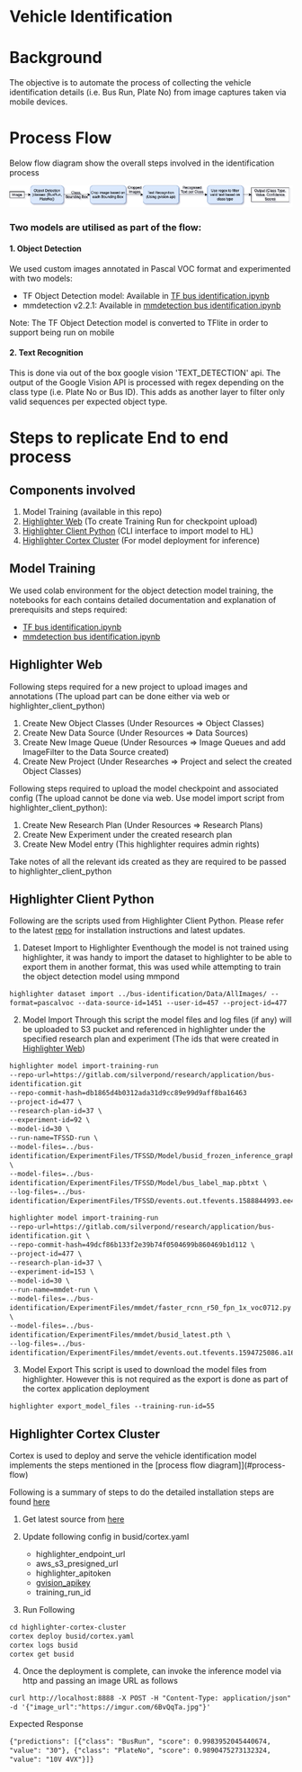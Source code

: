 # Vehicle Identification

# Background 
The objective is to automate the process of collecting the vehicle identification details (i.e. Bus Run, Plate No) from image captures taken via mobile devices.

# Process Flow
Below flow diagram show the overall steps involved in the identification process

![Alt text](doc/BusIDFlow.png?raw=true "Bus Identification Process Flow")

### Two models are utilised as part of the flow:

#### 1. Object Detection

We used custom images annotated in Pascal VOC format and experimented with two models:

- TF Object Detection model: Available in [TF bus identification.ipynb](https://github.com/morningcloud/vehicle-identification/blob/master/TF%20bus%20identification.ipynb)
- mmdetection v2.2.1: Available in [mmdetection bus identification.ipynb](https://github.com/morningcloud/vehicle-identification/blob/master/mmdetection%20bus%20identification.ipynb)

Note: The TF Object Detection model is converted to TFlite in order to support being run on mobile

#### 2. Text Recognition

This is done via out of the box google vision 'TEXT_DETECTION' api.
The output of the Google Vision API is processed with regex depending on the class type (i.e. Plate No or Bus ID). This adds as another layer to filter only valid sequences per expected object type.


# Steps to replicate End to end process

## Components involved
1. Model Training (available in this repo)
2. [Highlighter Web](https://highlighter.ai/dashboard) (To create Training Run for checkpoint upload)
3. [Highlighter Client Python](https://gitlab.com/silverpond/products/highlighter/highlighter_client_python) (CLI interface to import model to HL)
4. [Highlighter Cortex Cluster](https://gitlab.com/silverpond/infrastructure/highlighter-cortex-cluster/-/tree/busid) (For model deployment for inference)

## Model Training
We used colab environment for the object detection model training, the notebooks for each contains detailed documentation and explanation of prerequisits and steps required:
- [TF bus identification.ipynb](https://github.com/morningcloud/vehicle-identification/blob/master/TF%20bus%20identification.ipynb)
- [mmdetection bus identification.ipynb](https://github.com/morningcloud/vehicle-identification/blob/master/mmdetection%20bus%20identification.ipynb)

## Highlighter Web
Following steps required for a new project to upload images and annotations (The upload part can be done either via web or highlighter_client_python)
1. Create New Object Classes (Under Resources => Object Classes)
2. Create New Data Source (Under Resources => Data Sources)
3. Create New Image Queue (Under Resources => Image Queues and add ImageFilter to the Data Source created)
4. Create New Project (Under Researches => Project and select the created Object Classes)

Following steps required to upload the model checkpoint and associated config (The upload cannot be done via web. Use model import script from highlighter_client_python):
1. Create New Research Plan (Under Resources => Research Plans)
2. Create New Experiment under the created research plan
3. Create New Model entry (This highlighter requires admin rights)

Take notes of all the relevant ids created as they are required to be passed to highlighter_client_python

## Highlighter Client Python
Following are the scripts used from Highlighter Client Python. Please refer to the latest [repo](https://gitlab.com/silverpond/products/highlighter/highlighter_client_python) for installation instructions and latest updates.
1. Dateset Import to Highlighter
Eventhough the model is not trained using highlighter, it was handy to import the dataset to highlighter to be able to export them in another format, this was used while attempting to train the object detection model using mmpond

```
highlighter dataset import ../bus-identification/Data/AllImages/ --format=pascalvoc --data-source-id=1451 --user-id=457 --project-id=477
```

2. Model Import
Through this script the model files and log files (if any) will be uploaded to S3 pucket and referenced in highlighter under the specified research plan and experiment (The ids that were created in [Highlighter Web](#highlighter-web))

```
highlighter model import-training-run 
--repo-url=https://gitlab.com/silverpond/research/application/bus-identification.git 
--repo-commit-hash=db1865d4b0312ada31d9cc89e99d9aff8ba16463
--project-id=477 \
--research-plan-id=37 \
--experiment-id=92 \
--model-id=30 \
--run-name=TFSSD-run \
--model-files=../bus-identification/ExperimentFiles/TFSSD/Model/busid_frozen_inference_graph.pb \
--model-files=../bus-identification/ExperimentFiles/TFSSD/Model/bus_label_map.pbtxt \
--log-files=../bus-identification/ExperimentFiles/TFSSD/events.out.tfevents.1588844993.ee40f3c056ac
```

```
highlighter model import-training-run 
--repo-url=https://gitlab.com/silverpond/research/application/bus-identification.git \
--repo-commit-hash=49dcf86b133f2e39b74f0504699b860469b1d112 \
--project-id=477 \
--research-plan-id=37 \
--experiment-id=153 \
--model-id=30 \
--run-name=mmdet-run \
--model-files=../bus-identification/ExperimentFiles/mmdet/faster_rcnn_r50_fpn_1x_voc0712.py \
--model-files=../bus-identification/ExperimentFiles/mmdet/busid_latest.pth \
--log-files=../bus-identification/ExperimentFiles/mmdet/events.out.tfevents.1594725086.a166ce7d8c52.1125.0
```

3. Model Export
This script is used to download the model files from highlighter. However this is not required as the export is done as part of the cortex application deployment
```
highlighter export_model_files --training-run-id=55
```

## Highlighter Cortex Cluster

Cortex is used to deploy and serve the vehicle identification model implements the steps mentioned in the [process flow diagram]](#process-flow)

Following is a summary of steps to do the detailed installation steps are found [here](https://gitlab.com/silverpond/infrastructure/highlighter-cortex-cluster/-/blob/busid/busid/ReadMe.md)
1. Get latest source from [here](https://gitlab.com/silverpond/infrastructure/highlighter-cortex-cluster/-/tree/busid)
2. Update following config in busid/cortex.yaml
    - highlighter_endpoint_url
    - aws_s3_presigned_url
    - highlighter_apitoken 
    - [gvision_apikey](https://cloud.google.com/vision/docs/setup)
    - training_run_id 


3. Run Following
```
cd highlighter-cortex-cluster
cortex deploy busid/cortex.yaml
cortex logs busid
cortex get busid
```
4. Once the deployment is complete, can invoke the inference model via http and passing an image URL as follows
```
curl http://localhost:8888 -X POST -H "Content-Type: application/json" -d '{"image_url":"https://imgur.com/6BvQqTa.jpg"}'
```
Expected Response
```
{"predictions": [{"class": "BusRun", "score": 0.9983952045440674, "value": "30"}, {"class": "PlateNo", "score": 0.9890475273132324, "value": "10V 4VX"}]}
```

